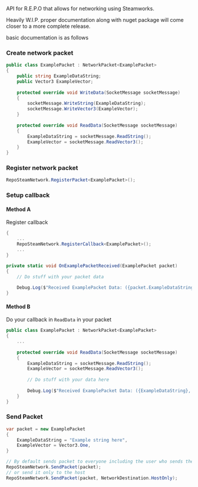 API for R.E.P.O that allows for networking using Steamworks.

Heavily W.I.P. proper documentation along with nuget package will come closer to a more complete release.

basic documentation is as follows

### Create network packet
```csharp
public class ExamplePacket : NetworkPacket<ExamplePacket>
{
    public string ExampleDataString;
    public Vector3 ExampleVector;
    
    protected override void WriteData(SocketMessage socketMessage) 
    {
        socketMessage.WriteString(ExampleDataString);
        socketMessage.WriteVector3(ExampleVector);
    }
    
    protected override void ReadData(SocketMessage socketMessage) 
    {
        ExampleDataString = socketMessage.ReadString();
        ExampleVector = socketMessage.ReadVector3();
    }
}
```

### Register network packet
```csharp
RepoSteamNetwork.RegisterPacket<ExamplePacket>();
```

### Setup callback

#### Method A
Register callback
```csharp
{
    ...
    RepoSteamNetwork.RegisterCallback<ExamplePacket>();
    ...
}

private static void OnExamplePacketReceived(ExamplePacket packet) 
{
    // Do stuff with your packet data
    
    Debug.Log($"Received ExamplePacket Data: ({packet.ExampleDataString}, {packet.ExampleVector})");
}
```
#### Method B
Do your callback in `ReadData` in your packet
```csharp
public class ExamplePacket : NetworkPacket<ExamplePacket>
{
    ...
    
    protected override void ReadData(SocketMessage socketMessage) 
    {
        ExampleDataString = socketMessage.ReadString();
        ExampleVector = socketMessage.ReadVector3();
        
        // Do stuff with your data here
        
        Debug.Log($"Received ExamplePacket Data: ({ExampleDataString}, {ExampleVector})");
    }
}
```

### Send Packet
```csharp
var packet = new ExamplePacket 
{
    ExampleDataString = "Example string here",
    ExampleVector = Vector3.One,
}

// By default sends packet to everyone including the user who sends the packet
RepoSteamNetwork.SendPacket(packet);
// or send it only to the host
RepoSteamNetwork.SendPacket(packet, NetworkDestination.HostOnly);
```